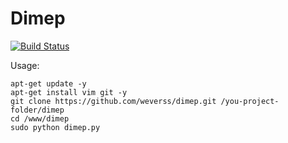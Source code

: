 # Dimep

[![Build Status](https://travis-ci.org/weverss/dimep.svg?branch=master)](https://travis-ci.org/weverss/dimep)

Usage:

```
apt-get update -y
apt-get install vim git -y
git clone https://github.com/weverss/dimep.git /you-project-folder/dimep
cd /www/dimep
sudo python dimep.py
```
